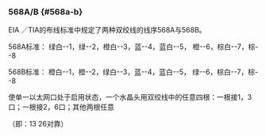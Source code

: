 ### 568A/B {#568a-b}

EIA ／TIA的布线标准中规定了两种双绞线的线序568A与568B。

568A标准： 绿白--1，绿--2，橙白--3，蓝--4，蓝白--5， 橙--6，棕白--7，棕--8

568B标准： 橙白--1，橙--2，绿白--3，蓝--4，蓝白--5， 绿--6，棕白--7，棕--8

使单一以太网口处于启用状态，一个水晶头用双绞线中的任意四根：一根接1，3口；一根接2，6口；其他两根任意

（即：13   26对靠）